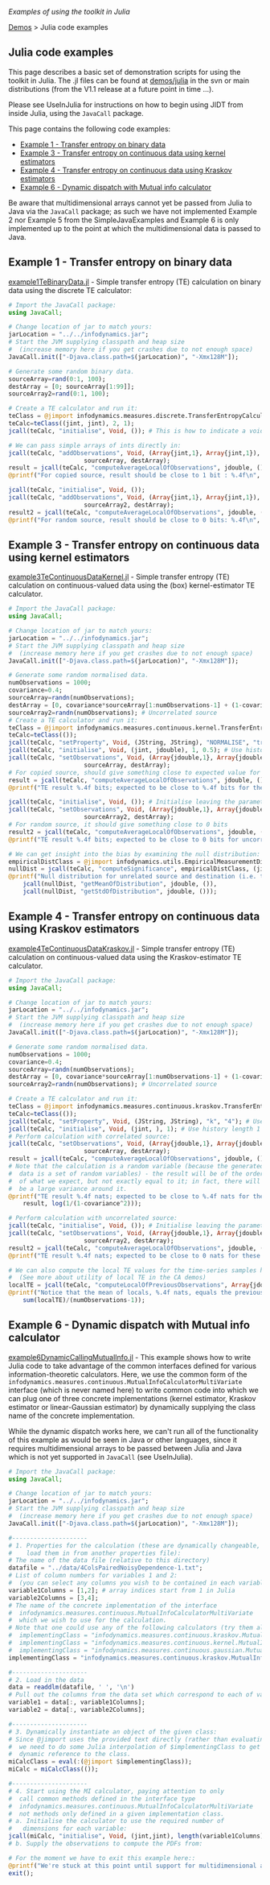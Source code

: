 _Examples of using the toolkit in Julia_

[Demos](Demos) > Julia code examples

## Julia code examples

This page describes a basic set of demonstration scripts for using the toolkit in Julia. The .jl files can be found at [demos/julia](../blob/master/demos/julia) in the svn or main distributions (from the V1.1 release at a future point in time ...).

Please see UseInJulia for instructions on how to begin using JIDT from inside Julia, using the `JavaCall` package.

This page contains the following code examples:
  * [Example 1 - Transfer entropy on binary data](#Example_1_-_Transfer_entropy_on_binary_data)
  * [Example 3 - Transfer entropy on continuous data using kernel estimators](#Example_3_-_Transfer_entropy_on_continuous_data_using_kernel_est)
  * [Example 4 - Transfer entropy on continuous data using Kraskov estimators](#Example_4_-_Transfer_entropy_on_continuous_data_using_Kraskov_es)
  * [Example 6 - Dynamic dispatch with Mutual info calculator](#Example_6_-_Dynamic_dispatch_with_Mutual_info_calculator)

Be aware that multidimensional arrays cannot yet be passed from Julia to Java via the `JavaCall` package; as such we have not implemented Example 2 nor Example 5 from the SimpleJavaExamples and Example 6 is only implemented up to the point at which the multidimensional data is passed to Java.

## Example 1 - Transfer entropy on binary data

[example1TeBinaryData.jl](../blob/master/demos/julia/example1TeBinaryData.jl) - Simple transfer entropy (TE) calculation on binary data using the discrete TE calculator:

```julia
# Import the JavaCall package:
using JavaCall;

# Change location of jar to match yours:
jarLocation = "../../infodynamics.jar";
# Start the JVM supplying classpath and heap size
#  (increase memory here if you get crashes due to not enough space)
JavaCall.init(["-Djava.class.path=$(jarLocation)", "-Xmx128M"]);

# Generate some random binary data.
sourceArray=rand(0:1, 100);
destArray = [0; sourceArray[1:99]];
sourceArray2=rand(0:1, 100);

# Create a TE calculator and run it:
teClass = @jimport infodynamics.measures.discrete.TransferEntropyCalculatorDiscrete;
teCalc=teClass((jint, jint), 2, 1);
jcall(teCalc, "initialise", Void, ()); # This is how to indicate a void return type and arguments

# We can pass simple arrays of ints directly in:
jcall(teCalc, "addObservations", Void, (Array{jint,1}, Array{jint,1}),
				     sourceArray, destArray);
result = jcall(teCalc, "computeAverageLocalOfObservations", jdouble, ());
@printf("For copied source, result should be close to 1 bit : %.4f\n", result);

jcall(teCalc, "initialise", Void, ());
jcall(teCalc, "addObservations", Void, (Array{jint,1}, Array{jint,1}),
				     sourceArray2, destArray);
result2 = jcall(teCalc, "computeAverageLocalOfObservations", jdouble, ());
@printf("For random source, result should be close to 0 bits: %.4f\n", result2);

```

## Example 3 - Transfer entropy on continuous data using kernel estimators

[example3TeContinuousDataKernel.jl](../blob/master/demos/julia/example3TeContinuousDataKernel.jl) - Simple transfer entropy (TE) calculation on continuous-valued data using the (box) kernel-estimator TE calculator.

```julia
# Import the JavaCall package:
using JavaCall;

# Change location of jar to match yours:
jarLocation = "../../infodynamics.jar";
# Start the JVM supplying classpath and heap size
#  (increase memory here if you get crashes due to not enough space)
JavaCall.init(["-Djava.class.path=$(jarLocation)", "-Xmx128M"]);

# Generate some random normalised data.
numObservations = 1000;
covariance=0.4;
sourceArray=randn(numObservations);
destArray = [0, covariance*sourceArray[1:numObservations-1] + (1-covariance)*randn(numObservations - 1)];
sourceArray2=randn(numObservations); # Uncorrelated source
# Create a TE calculator and run it:
teClass = @jimport infodynamics.measures.continuous.kernel.TransferEntropyCalculatorKernel;
teCalc=teClass(());
jcall(teCalc, "setProperty", Void, (JString, JString), "NORMALISE", "true"); # Normalise the individual variables
jcall(teCalc, "initialise", Void, (jint, jdouble), 1, 0.5); # Use history length 1 (Schreiber k=1), kernel width of 0.5 normalised units
jcall(teCalc, "setObservations", Void, (Array{jdouble,1}, Array{jdouble,1}),
				     sourceArray, destArray);
# For copied source, should give something close to expected value for correlated Gaussians:
result = jcall(teCalc, "computeAverageLocalOfObservations", jdouble, ());
@printf("TE result %.4f bits; expected to be close to %.4f bits for these correlated Gaussians but biased upwards\n", result, log(1/(1-covariance^2))/log(2));

jcall(teCalc, "initialise", Void, ()); # Initialise leaving the parameters the same
jcall(teCalc, "setObservations", Void, (Array{jdouble,1}, Array{jdouble,1}),
				     sourceArray2, destArray);
# For random source, it should give something close to 0 bits
result2 = jcall(teCalc, "computeAverageLocalOfObservations", jdouble, ());
@printf("TE result %.4f bits; expected to be close to 0 bits for uncorrelated Gaussians but will be biased upwards\n", result2);

# We can get insight into the bias by examining the null distribution:
empiricalDistClass = @jimport infodynamics.utils.EmpiricalMeasurementDistribution;
nullDist = jcall(teCalc, "computeSignificance", empiricalDistClass, (jint,), 100);
@printf("Null distribution for unrelated source and destination (i.e. the bias) has mean %.4f and standard deviation %.4f\n",
	jcall(nullDist, "getMeanOfDistribution", jdouble, ()),
	jcall(nullDist, "getStdOfDistribution", jdouble, ()));
```

## Example 4 - Transfer entropy on continuous data using Kraskov estimators

[example4TeContinuousDataKraskov.jl](../blob/master/demos/julia/example4TeContinuousDataKraskov.jl) - Simple transfer entropy (TE) calculation on continuous-valued data using the Kraskov-estimator TE calculator.

```julia
# Import the JavaCall package:
using JavaCall;

# Change location of jar to match yours:
jarLocation = "../../infodynamics.jar";
# Start the JVM supplying classpath and heap size
#  (increase memory here if you get crashes due to not enough space)
JavaCall.init(["-Djava.class.path=$(jarLocation)", "-Xmx128M"]);

# Generate some random normalised data.
numObservations = 1000;
covariance=0.4;
sourceArray=randn(numObservations);
destArray = [0, covariance*sourceArray[1:numObservations-1] + (1-covariance)*randn(numObservations - 1)];
sourceArray2=randn(numObservations); # Uncorrelated source

# Create a TE calculator and run it:
teClass = @jimport infodynamics.measures.continuous.kraskov.TransferEntropyCalculatorKraskov;
teCalc=teClass(());
jcall(teCalc, "setProperty", Void, (JString, JString), "k", "4"); # Use Kraskov parameter K=4 for 4 nearest points
jcall(teCalc, "initialise", Void, (jint, ), 1); # Use history length 1 (Schreiber k=1)
# Perform calculation with correlated source:
jcall(teCalc, "setObservations", Void, (Array{jdouble,1}, Array{jdouble,1}),
				     sourceArray, destArray);
result = jcall(teCalc, "computeAverageLocalOfObservations", jdouble, ());
# Note that the calculation is a random variable (because the generated
#  data is a set of random variables) - the result will be of the order
#  of what we expect, but not exactly equal to it; in fact, there will
#  be a large variance around it.
@printf("TE result %.4f nats; expected to be close to %.4f nats for these correlated Gaussians\n",
    result, log(1/(1-covariance^2)));

# Perform calculation with uncorrelated source:
jcall(teCalc, "initialise", Void, ()); # Initialise leaving the parameters the same
jcall(teCalc, "setObservations", Void, (Array{jdouble,1}, Array{jdouble,1}),
				     sourceArray2, destArray);
result2 = jcall(teCalc, "computeAverageLocalOfObservations", jdouble, ());
@printf("TE result %.4f nats; expected to be close to 0 nats for these uncorrelated Gaussians\n", result2);

# We can also compute the local TE values for the time-series samples here:
#  (See more about utility of local TE in the CA demos)
localTE = jcall(teCalc, "computeLocalOfPreviousObservations", Array{jdouble,1}, ());
@printf("Notice that the mean of locals, %.4f nats, equals the previous result\n",
	sum(localTE)/(numObservations-1));
```

## Example 6 - Dynamic dispatch with Mutual info calculator

[example6DynamicCallingMutualInfo.jl](../blob/master/demos/java/infodynamics/demos/julia/example6DynamicCallingMutualInfo.jl) - This example shows how to write Julia code to take advantage of the common interfaces defined for various information-theoretic calculators.
Here, we use the common form of the `infodynamics.measures.continuous.MutualInfoCalculatorMultiVariate` interface (which is never named here) to write common code into which we can plug one of three concrete implementations (kernel estimator, Kraskov estimator or linear-Gaussian estimator) by dynamically supplying the class name of the concrete implementation.

While the dynamic dispatch works here, we can't run all of the functionality of this example as would be seen in Java or other languages, since it requires multidimensional arrays to be passed between Julia and Java which is not yet supported in `JavaCall` (see UseInJulia).

```julia
# Import the JavaCall package:
using JavaCall;

# Change location of jar to match yours:
jarLocation = "../../infodynamics.jar";
# Start the JVM supplying classpath and heap size
#  (increase memory here if you get crashes due to not enough space)
JavaCall.init(["-Djava.class.path=$(jarLocation)", "-Xmx128M"]);

#---------------------
# 1. Properties for the calculation (these are dynamically changeable, you could
#    load them in from another properties file):
# The name of the data file (relative to this directory)
datafile = "../data/4ColsPairedNoisyDependence-1.txt";
# List of column numbers for variables 1 and 2:
#  (you can select any columns you wish to be contained in each variable)
variable1Columns = [1,2]; # array indices start from 1 in Julia
variable2Columns = [3,4];
# The name of the concrete implementation of the interface
#  infodynamics.measures.continuous.MutualInfoCalculatorMultiVariate
#  which we wish to use for the calculation.
# Note that one could use any of the following calculators (try them all!):
#  implementingClass = "infodynamics.measures.continuous.kraskov.MutualInfoCalculatorMultiVariateKraskov1"; % MI([1,2], [3,4]) = 0.36353
#  implementingClass = "infodynamics.measures.continuous.kernel.MutualInfoCalculatorMultiVariateKernel";
#  implementingClass = "infodynamics.measures.continuous.gaussian.MutualInfoCalculatorMultiVariateGaussian";
implementingClass = "infodynamics.measures.continuous.kraskov.MutualInfoCalculatorMultiVariateKraskov1";

#---------------------
# 2. Load in the data
data = readdlm(datafile, ' ', '\n')
# Pull out the columns from the data set which correspond to each of variable 1 and 2:
variable1 = data[:, variable1Columns];
variable2 = data[:, variable2Columns];

#---------------------
# 3. Dynamically instantiate an object of the given class:
# Since @jimport uses the provided text directly (rather than evaluating a variable)
#  we need to do some Julia interpolation of $implementingClass to get our
#  dynamic reference to the class.
miCalcClass = eval(:(@jimport $implementingClass));
miCalc = miCalcClass(());

#---------------------
# 4. Start using the MI calculator, paying attention to only
#  call common methods defined in the interface type
#  infodynamics.measures.continuous.MutualInfoCalculatorMultiVariate
#  not methods only defined in a given implementation class.
# a. Initialise the calculator to use the required number of
#   dimensions for each variable:
jcall(miCalc, "initialise", Void, (jint,jint), length(variable1Columns), length(variable2Columns));
# b. Supply the observations to compute the PDFs from:

# For the moment we have to exit this example here::
@printf("We're stuck at this point until support for multidimensional arrays is included in JavaCall");
exit();
```